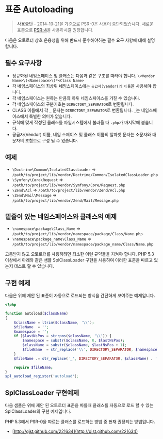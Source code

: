 표준 Autoloading
====================

> **사용중단** - 2014-10-21을 기준으로 PSR-0은 사용이 중단되었습니다. 새로운 표준으로 [PSR-4]을 사용하시길 권장합니다.

[PSR-4]: /accepted/psr-4-autoloader


다음은 오토로더 상호 운용성을 위해 반드시 준수해야하는 필수 요구 사항에 대해 설명합니다.

필수 요구사항
---------

* 정규화된 네임스페이스 및 클래스는 다음과 같은 구조를 따라야 합니다.
 `\<Vendor Name>\(<Namespace>\)*<Class Name>`
* 각 네임스페이스의 최상위 네임스페이스에는 `공급자(Vendor)의 이름`을 사용해야 합니다.
* 각 네임스페이스는 원하는 만큼의 하위 네임스페이스를 가질 수 있습니다.
* 각 네임스페이스의 구분기호는 `DIRECTORY_SEPARATOR`로 변환됩니다.
* CLASS 이름에서 각 `_` 문자는 `DIRECTORY_SEPARATOR`로 변환됩니다. `_`는 네임스페이스에서 특별한 의미가 없습니다.
* 규칙에 맞게 작성된 클래스를 파일시스템에서 불러올 때 `.php`가 마지막에 붙습니다.
* 공급자(Vendor) 이름, 네임 스페이스 및 클래스 이름의 알파벳 문자는 소문자와 대문자의 조합으로 구성 될 수 있습니다.

예제
--------

* `\Doctrine\Common\IsolatedClassLoader` => `/path/to/project/lib/vendor/Doctrine/Common/IsolatedClassLoader.php`
* `\Symfony\Core\Request` => `/path/to/project/lib/vendor/Symfony/Core/Request.php`
* `\Zend\Acl` => `/path/to/project/lib/vendor/Zend/Acl.php`
* `\Zend\Mail\Message` => `/path/to/project/lib/vendor/Zend/Mail/Message.php`

밑줄이 있는 네임스페이스와 클래스의 예제
-----------------------------------------

* `\namespace\package\Class_Name` => `/path/to/project/lib/vendor/namespace/package/Class/Name.php`
* `\namespace\package_name\Class_Name` => `/path/to/project/lib/vendor/namespace/package_name/Class/Name.php`

고통받지 않고 오토로더를 사용하려면 최소한 이런 규약들을 지켜야 합니다. 
PHP 5.3 이상에서 아래와 같은 샘플 SplClassLoader 구현을 사용하여 이러한 표준을 따르고 있는지 테스트 할 수 있습니다.


구현 예제
----------------------

다음은 위에 제안 된 표준이 자동으로 로드되는 방식을 간단하게 보여주는 예제입니다.

~~~php
<?php

function autoload($className)
{
    $className = ltrim($className, '\\');
    $fileName  = '';
    $namespace = '';
    if ($lastNsPos = strrpos($className, '\\')) {
        $namespace = substr($className, 0, $lastNsPos);
        $className = substr($className, $lastNsPos + 1);
        $fileName  = str_replace('\\', DIRECTORY_SEPARATOR, $namespace) . DIRECTORY_SEPARATOR;
    }
    $fileName .= str_replace('_', DIRECTORY_SEPARATOR, $className) . '.php';

    require $fileName;
}
spl_autoload_register('autoload');
~~~

SplClassLoader 구현예제
-----------------------------
다음 샘플은 위에 제안 된 오토로더 표준을 따를때 클래스를 자동으로 로드 할 수 있는 SplClassLoader의 구현 예제입니다.

PHP 5.3에서 PSR-0을 따르는 클래스를 로드하는 방법 중 현재 권장되는 방법입니다.


* [http://gist.github.com/221634](http://gist.github.com/221634)

